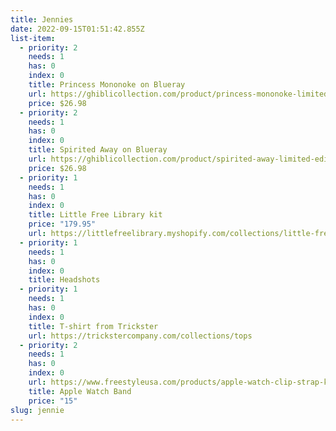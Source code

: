 ```yaml
---
title: Jennies
date: 2022-09-15T01:51:42.855Z
list-item:
  - priority: 2
    needs: 1
    has: 0
    index: 0
    title: Princess Mononoke on Blueray
    url: https://ghiblicollection.com/product/princess-mononoke-limited-edition-steelbook?product_id=7448
    price: $26.98
  - priority: 2
    needs: 1
    has: 0
    index: 0
    title: Spirited Away on Blueray
    url: https://ghiblicollection.com/product/spirited-away-limited-edition-steelbook?product_id=7485
    price: $26.98
  - priority: 1
    needs: 1
    has: 0
    index: 0
    title: Little Free Library kit
    price: "179.95"
    url: https://littlefreelibrary.myshopify.com/collections/little-free-libraries/products/mini-shed?variant=35128147574933
  - priority: 1
    needs: 1
    has: 0
    index: 0
    title: Headshots
  - priority: 1
    needs: 1
    has: 0
    index: 0
    title: T-shirt from Trickster
    url: https://trickstercompany.com/collections/tops
  - priority: 2
    needs: 1
    has: 0
    index: 0
    url: https://www.freestyleusa.com/products/apple-watch-clip-strap-kaleidoscope
    title: Apple Watch Band
    price: "15"
slug: jennie
---
```

